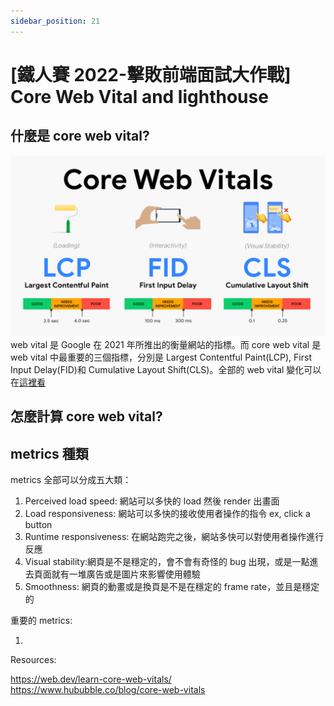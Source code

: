```yaml
---
sidebar_position: 21
---
```


# [鐵人賽 2022-擊敗前端面試大作戰] Core Web Vital and lighthouse

## 什麼是 core web vital?

![CWV](./Img/CWV.png)
web vital 是 Google 在 2021 年所推出的衡量網站的指標。而 core web vital 是 web vital 中最重要的三個指標，分別是 Largest Contentful Paint(LCP), First Input Delay(FID)和 Cumulative Layout Shift(CLS)。全部的 web vital 變化可以在[這裡看](https://chromium.googlesource.com/chromium/src/+/master/docs/speed/metrics_changelog/README.md)

## 怎麼計算 core web vital?

## metrics 種類

metrics 全部可以分成五大類：

1. Perceived load speed: 網站可以多快的 load 然後 render 出畫面
2. Load responsiveness: 網站可以多快的接收使用者操作的指令 ex, click a button
3. Runtime responsiveness: 在網站跑完之後，網站多快可以對使用者操作進行反應
4. Visual stability:網頁是不是穩定的，會不會有奇怪的 bug 出現，或是一點進去頁面就有一堆廣告或是圖片來影響使用體驗
5. Smoothness: 網頁的動畫或是換頁是不是在穩定的 frame rate，並且是穩定的

重要的 metrics:

1.

Resources:

https://web.dev/learn-core-web-vitals/
https://www.hububble.co/blog/core-web-vitals
